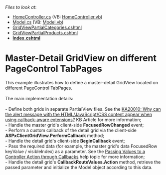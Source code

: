 <!-- default file list -->
*Files to look at*:

* [HomeController.cs](./CS/Controllers/HomeController.cs) (VB: [HomeController.vb](./VB/Controllers/HomeController.vb))
* [Model.cs](./CS/Models/Model.cs) (VB: [Model.vb](./VB/Models/Model.vb))
* [GridViewPartialCategories.cshtml](./CS/Views/Home/GridViewPartialCategories.cshtml)
* [GridViewPartialProducts.cshtml](./CS/Views/Home/GridViewPartialProducts.cshtml)
* **[Index.cshtml](./CS/Views/Home/Index.cshtml)**
<!-- default file list end -->
# Master-Detail GridView on different PageControl TabPages


<p>This example illustrates how to define a master-detail GridView located on different PageControl TabPages.<br /><br />The main implementation details:<br /><br />- Define both grids in separate PartialView files. See the <a href="https://www.devexpress.com/Support/Center/p/KA20010">KA20010: Why can the alert message with the HTML/JavaScript/CSS content appear when using callback-aware extensions?</a> KB Article for more information;<br />- Handle the master grid's client-side <strong>FocusedRowChanged</strong> event;<br />- Perform a custom callback of the detail grid via the client-side <strong>ASPxClientGridView.PerformCallback</strong> method;<br />- Handle the detail grid's client-side <strong>BeginCallback</strong> event;<br />- Pass the required data (for example, the master grid's data FocusedRow keyValue / visibleIndex) as a parameter. See the <a href="https://documentation.devexpress.com/#AspNet/CustomDocument9941">Passing Values to a Controller Action through Callbacks</a> help topic for more information;<br />- Handle the detail grid's <strong>CallbackRouteValues.Action</strong> method, retrieve the passed parameter and initialize the Model object according to this data.</p>

<br/>


